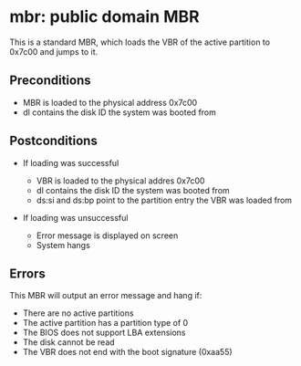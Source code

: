 # mbr: public domain MBR

This is a standard MBR, which loads the VBR of the active partition to 0x7c00 and jumps to it.

## Preconditions

* MBR is loaded to the physical address 0x7c00
* dl contains the disk ID the system was booted from

## Postconditions

* If loading was successful
  - VBR is loaded to the physical addres 0x7c00
  - dl contains the disk ID the system was booted from
  - ds:si and ds:bp point to the partition entry the VBR was loaded from

* If loading was unsuccessful
  - Error message is displayed on screen
  - System hangs

## Errors

This MBR will output an error message and hang if:

* There are no active partitions
* The active partition has a partition type of 0
* The BIOS does not support LBA extensions
* The disk cannot be read
* The VBR does not end with the boot signature (0xaa55)
